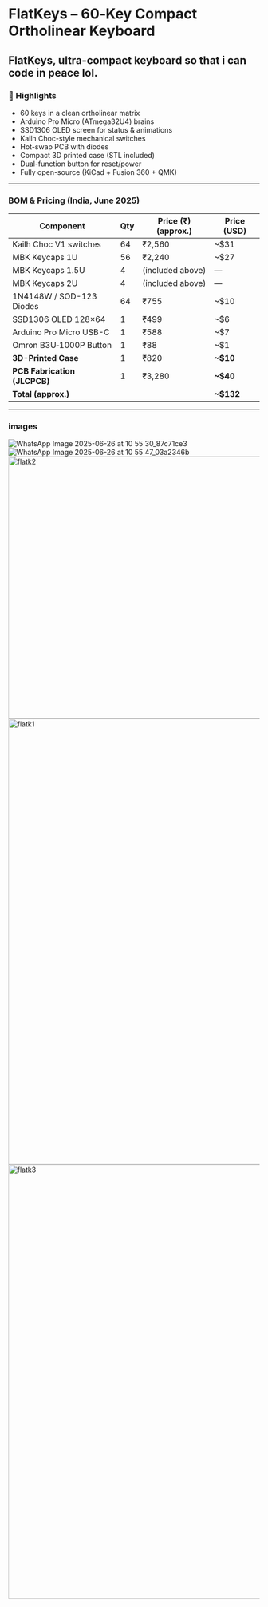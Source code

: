 # FlatKeys – 60‑Key Compact Ortholinear Keyboard

**FlatKeys**, ultra-compact keyboard so that i can code in peace lol.
---

### 🔧 Highlights
- 60 keys in a clean ortholinear matrix
- Arduino Pro Micro (ATmega32U4) brains
- SSD1306 OLED screen for status & animations
- Kailh Choc-style mechanical switches
- Hot-swap PCB with diodes
- Compact 3D printed case (STL included)
- Dual-function button for reset/power
- Fully open-source (KiCad + Fusion 360 + QMK)

---

### BOM & Pricing (India, June 2025)

| Component                         | Qty | Price (₹) (approx.) | Price (USD) |
|----------------------------------|-----|----------------------|-------------|
| Kailh Choc V1 switches           | 64  | ₹2,560               | ~$31        |
| MBK Keycaps 1U                   | 56  | ₹2,240               | ~$27        |
| MBK Keycaps 1.5U                 | 4   | (included above)     | —           |
| MBK Keycaps 2U                   | 4   | (included above)     | —           |
| 1N4148W / SOD-123 Diodes         | 64  | ₹755                 | ~$10        |
| SSD1306 OLED 128×64              | 1   | ₹499                 | ~$6         |
| Arduino Pro Micro USB-C          | 1   | ₹588                 | ~$7         |
| Omron B3U‑1000P Button           | 1   | ₹88                  | ~$1         |
| **3D-Printed Case**              | 1   | ₹820                 | **~$10**    |
| **PCB Fabrication (JLCPCB)**     | 1   | ₹3,280               | **~$40**    |
| **Total (approx.)**              |     |                      | **~$132**   |

---
### images
![WhatsApp Image 2025-06-26 at 10 55 30_87c71ce3](https://github.com/user-attachments/assets/59654d79-7919-4ce7-8cff-2099602a498c)
![WhatsApp Image 2025-06-26 at 10 55 47_03a2346b](https://github.com/user-attachments/assets/e494299a-8c37-4fec-865d-b9fd0165894f)
<img width="526" alt="flatk2" src="https://github.com/user-attachments/assets/808cca06-f8c5-4c2c-9389-883ca924e1be" />
<img width="893" alt="flatk1" src="https://github.com/user-attachments/assets/5e7e441a-dc08-4681-a1a9-71e0b32d0094" />
<img width="871" alt="flatk3" src="https://github.com/user-attachments/assets/e6a36a93-dbf2-4444-ac20-5133b9e58435" />

